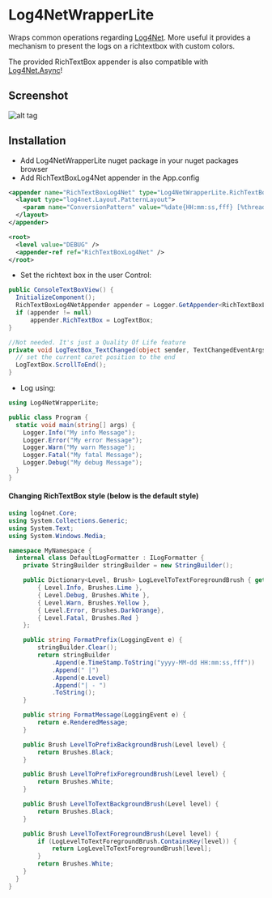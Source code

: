 # Log4NetWrapperLite

Wraps common operations regarding [Log4Net](https://logging.apache.org/log4net/). More useful it provides a mechanism to present the logs on a richtextbox with custom colors.

The provided RichTextBox appender is also compatible with [Log4Net.Async](https://github.com/cjbhaines/Log4Net.Async)! 

## Screenshot
![alt tag](https://github.com/bphenriques/Log4NetWrapperLite/blob/master/img/Screenshot.png)

## Installation
- Add Log4NetWrapperLite nuget package in your nuget packages browser
-  Add RichTextBoxLog4Net appender in the App.config
```xml
<appender name="RichTextBoxLog4Net" type="Log4NetWrapperLite.RichTextBoxLog4NetAppender">
  <layout type="log4net.Layout.PatternLayout">
    <param name="ConversionPattern" value="%date{HH:mm:ss,fff} [%thread] %level - %message%newline" />
  </layout>
</appender>

<root>
  <level value="DEBUG" />
  <appender-ref ref="RichTextBoxLog4Net" />
</root>
```

- Set the richtext box in the user Control:
```cs
public ConsoleTextBoxView() {
  InitializeComponent();
  RichTextBoxLog4NetAppender appender = Logger.GetAppender<RichTextBoxLog4NetAppender>();
  if (appender != null)
      appender.RichTextBox = LogTextBox;
}

//Not needed. It's just a Quality Of Life feature
private void LogTextBox_TextChanged(object sender, TextChangedEventArgs e) {
  // set the current caret position to the end
  LogTextBox.ScrollToEnd();
}
``` 
- Log using:
```cs
using Log4NetWrapperLite;

public class Program {
  static void main(string[] args) {
    Logger.Info("My info Message");
    Logger.Error("My error Message");
    Logger.Warn("My warn Message");
    Logger.Fatal("My fatal Message");
    Logger.Debug("My debug Message");
  }
}
```

#### Changing RichTextBox style (below is the default style) 
```cs
using log4net.Core;
using System.Collections.Generic;
using System.Text;
using System.Windows.Media;

namespace MyNamespace {
  internal class DefaultLogFormatter : ILogFormatter {
    private StringBuilder stringBuilder = new StringBuilder();

    public Dictionary<Level, Brush> LogLevelToTextForegroundBrush { get; } = new Dictionary<Level, Brush>() {
        { Level.Info, Brushes.Lime },
        { Level.Debug, Brushes.White },
        { Level.Warn, Brushes.Yellow },
        { Level.Error, Brushes.DarkOrange},
        { Level.Fatal, Brushes.Red }
    };

    public string FormatPrefix(LoggingEvent e) {
        stringBuilder.Clear();
        return stringBuilder
            .Append(e.TimeStamp.ToString("yyyy-MM-dd HH:mm:ss,fff"))
            .Append(" |")
            .Append(e.Level)
            .Append("| - ")
            .ToString();
    }

    public string FormatMessage(LoggingEvent e) {
        return e.RenderedMessage;
    }

    public Brush LevelToPrefixBackgroundBrush(Level level) {
        return Brushes.Black;
    }

    public Brush LevelToPrefixForegroundBrush(Level level) {            
        return Brushes.White;
    }

    public Brush LevelToTextBackgroundBrush(Level level) {
        return Brushes.Black;
    }

    public Brush LevelToTextForegroundBrush(Level level) {
        if (LogLevelToTextForegroundBrush.ContainsKey(level)) {
            return LogLevelToTextForegroundBrush[level];
        }
        return Brushes.White;
    }
  }
}
```
